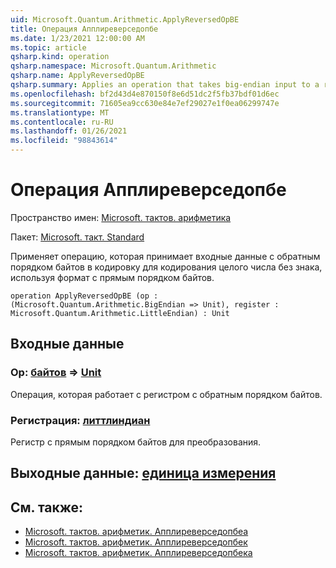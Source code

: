 ```yaml
---
uid: Microsoft.Quantum.Arithmetic.ApplyReversedOpBE
title: Операция Апплиреверседопбе
ms.date: 1/23/2021 12:00:00 AM
ms.topic: article
qsharp.kind: operation
qsharp.namespace: Microsoft.Quantum.Arithmetic
qsharp.name: ApplyReversedOpBE
qsharp.summary: Applies an operation that takes big-endian input to a register encoding an unsigned integer using little-endian format.
ms.openlocfilehash: bf2d43d4e870150f8e6d51dc2f5fb37bdf01d6ec
ms.sourcegitcommit: 71605ea9cc630e84e7ef29027e1f0ea06299747e
ms.translationtype: MT
ms.contentlocale: ru-RU
ms.lasthandoff: 01/26/2021
ms.locfileid: "98843614"
---
```

# <a name="applyreversedopbe-operation"></a>Операция Апплиреверседопбе

Пространство имен: [Microsoft. тактов. арифметика](xref:Microsoft.Quantum.Arithmetic)

Пакет: [Microsoft. такт. Standard](https://nuget.org/packages/Microsoft.Quantum.Standard)


Применяет операцию, которая принимает входные данные с обратным порядком байтов в кодировку для кодирования целого числа без знака, используя формат с прямым порядком байтов.

```qsharp
operation ApplyReversedOpBE (op : (Microsoft.Quantum.Arithmetic.BigEndian => Unit), register : Microsoft.Quantum.Arithmetic.LittleEndian) : Unit
```


## <a name="input"></a>Входные данные

### <a name="op--bigendian--unit"></a>Op: [байтов](xref:Microsoft.Quantum.Arithmetic.BigEndian) => [Unit](xref:microsoft.quantum.lang-ref.unit) 

Операция, которая работает с регистром с обратным порядком байтов.


### <a name="register--littleendian"></a>Регистрация: [литтлиндиан](xref:Microsoft.Quantum.Arithmetic.LittleEndian)

Регистр с прямым порядком байтов для преобразования.



## <a name="output--unit"></a>Выходные данные: [единица измерения](xref:microsoft.quantum.lang-ref.unit)



## <a name="see-also"></a>См. также:

- [Microsoft. тактов. арифметик. Апплиреверседопбеа](xref:Microsoft.Quantum.Arithmetic.ApplyReversedOpBEA)
- [Microsoft. тактов. арифметик. Апплиреверседопбек](xref:Microsoft.Quantum.Arithmetic.ApplyReversedOpBEC)
- [Microsoft. тактов. арифметик. Апплиреверседопбека](xref:Microsoft.Quantum.Arithmetic.ApplyReversedOpBECA)